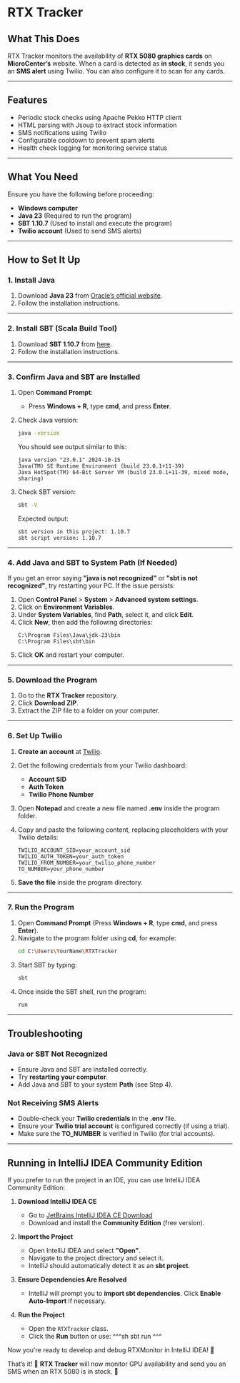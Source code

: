 # **RTX Tracker**

## **What This Does**
RTX Tracker monitors the availability of **RTX 5080 graphics cards** on **MicroCenter’s** website. When a card is detected as **in stock**, it sends you an **SMS alert** using Twilio. You can also configure it to scan for any cards.

---

## Features
- Periodic stock checks using Apache Pekko HTTP client
- HTML parsing with Jsoup to extract stock information
- SMS notifications using Twilio
- Configurable cooldown to prevent spam alerts
- Health check logging for monitoring service status

---

## **What You Need**
Ensure you have the following before proceeding:

- **Windows computer**
- **Java 23** (Required to run the program)
- **SBT 1.10.7** (Used to install and execute the program)
- **Twilio account** (Used to send SMS alerts)

---

## **How to Set It Up**

### **1. Install Java**
1. Download **Java 23** from [Oracle’s official website](https://www.oracle.com/java/technologies/javase/jdk23-archive-downloads.html).
2. Follow the installation instructions.

---

### **2. Install SBT (Scala Build Tool)**
1. Download **SBT 1.10.7** from [here](https://www.scala-sbt.org/download.html).
2. Follow the installation instructions.

---

### **3. Confirm Java and SBT are Installed**
1. Open **Command Prompt**:
   - Press **Windows + R**, type **cmd**, and press **Enter**.

2. Check Java version:  
   ```sh  
   java -version  
   ```  
   You should see output similar to this:  
   ```  
   java version "23.0.1" 2024-10-15  
   Java(TM) SE Runtime Environment (build 23.0.1+11-39)  
   Java HotSpot(TM) 64-Bit Server VM (build 23.0.1+11-39, mixed mode, sharing)  
   ```

3. Check SBT version:  
   ```sh  
   sbt -V  
   ```  
   Expected output:  
   ```  
   sbt version in this project: 1.10.7  
   sbt script version: 1.10.7  
   ```

---

### **4. Add Java and SBT to System Path (If Needed)**
If you get an error saying **"java is not recognized"** or **"sbt is not recognized"**, try restarting your PC. If the issue persists:

1. Open **Control Panel** > **System** > **Advanced system settings**.
2. Click on **Environment Variables**.
3. Under **System Variables**, find **Path**, select it, and click **Edit**.
4. Click **New**, then add the following directories:  
   ```  
   C:\Program Files\Java\jdk-23\bin  
   C:\Program Files\sbt\bin  
   ```
5. Click **OK** and restart your computer.

---

### **5. Download the Program**
1. Go to the **RTX Tracker** repository.
2. Click **Download ZIP**.
3. Extract the ZIP file to a folder on your computer.

---

### **6. Set Up Twilio**
1. **Create an account** at [Twilio](https://www.twilio.com/).
2. Get the following credentials from your Twilio dashboard:
   - **Account SID**
   - **Auth Token**
   - **Twilio Phone Number**

3. Open **Notepad** and create a new file named **.env** inside the program folder.
4. Copy and paste the following content, replacing placeholders with your Twilio details:  
   ```  
   TWILIO_ACCOUNT_SID=your_account_sid  
   TWILIO_AUTH_TOKEN=your_auth_token  
   TWILIO_FROM_NUMBER=your_twilio_phone_number  
   TO_NUMBER=your_phone_number  
   ```
5. **Save the file** inside the program directory.

---

### **7. Run the Program**
1. Open **Command Prompt** (Press **Windows + R**, type **cmd**, and press **Enter**).
2. Navigate to the program folder using **cd**, for example:  
   ```sh  
   cd C:\Users\YourName\RTXTracker  
   ```
3. Start SBT by typing:  
   ```sh  
   sbt  
   ```
4. Once inside the SBT shell, run the program:  
   ```sh  
   run  
   ```

---

## **Troubleshooting**
### **Java or SBT Not Recognized**
- Ensure Java and SBT are installed correctly.
- Try **restarting your computer**.
- Add Java and SBT to your system **Path** (see Step 4).

### **Not Receiving SMS Alerts**
- Double-check your **Twilio credentials** in the **.env** file.
- Ensure your **Twilio trial account** is configured correctly (if using a trial).
- Make sure the **TO_NUMBER** is verified in Twilio (for trial accounts).

---

## Running in IntelliJ IDEA Community Edition

If you prefer to run the project in an IDE, you can use IntelliJ IDEA Community Edition:

1. **Download IntelliJ IDEA CE**
   - Go to [JetBrains IntelliJ IDEA CE Download](https://www.jetbrains.com/idea/download/)
   - Download and install the **Community Edition** (free version).

2. **Import the Project**
   - Open IntelliJ IDEA and select **"Open"**.
   - Navigate to the project directory and select it.
   - IntelliJ should automatically detect it as an **sbt project**.

3. **Ensure Dependencies Are Resolved**
   - IntelliJ will prompt you to **import sbt dependencies**. Click **Enable Auto-Import** if necessary.

4. **Run the Project**
   - Open the `RTXTracker` class.
   - Click the **Run** button or use:
     ^^^sh
     sbt run
     ^^^

Now you're ready to develop and debug RTXMonitor in IntelliJ IDEA! 🚀

That’s it! 🎉 **RTX Tracker** will now monitor GPU availability and send you an SMS when an RTX 5080 is in stock. 🚀  
